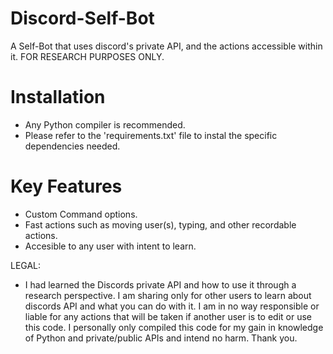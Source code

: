 # Discord-Self-Bot
A Self-Bot that uses discord's private API, and the actions accessible within it. FOR RESEARCH PURPOSES ONLY. 

# Installation
- Any Python compiler is recommended.
- Please refer to the 'requirements.txt' file to instal the specific dependencies needed.

# Key Features
- Custom Command options.
- Fast actions such as moving user(s), typing, and other recordable actions.
- Accesible to any user with intent to learn.






LEGAL:
- I had learned the Discords private API and how to use it through a research perspective. I am sharing only for other users to learn about discords API and what you can do with it. I am in no way responsible or liable for any actions that will be taken if another user is to edit or use this code. I personally only compiled this code for my gain in knowledge of Python and private/public APIs and intend no harm. Thank you.
